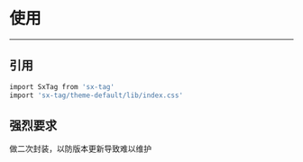 # 使用

----

## 引用
```bash
import SxTag from 'sx-tag'
import 'sx-tag/theme-default/lib/index.css'
```

## 强烈要求
做二次封装，以防版本更新导致难以维护




